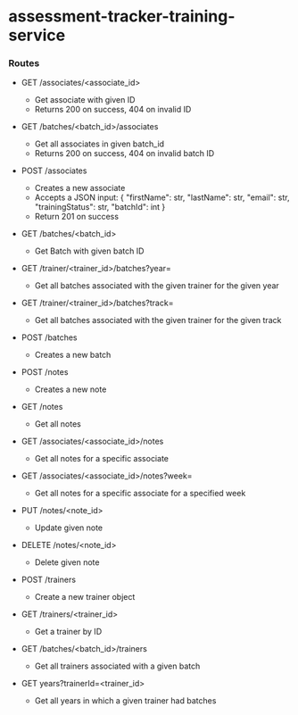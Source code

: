 # assessment-tracker-training-service

### Routes
- GET /associates/<associate_id>
  - Get associate with given ID
  - Returns 200 on success, 404 on invalid ID
- GET /batches/<batch_id>/associates
  - Get all associates in given batch_id
  - Returns 200 on success, 404 on invalid batch ID
- POST /associates
  - Creates a new associate 
  -   Accepts a JSON input:
      {
          "firstName": str,
          "lastName": str,
          "email": str,
          "trainingStatus": str,
          "batchId": int
      }
  - Return 201 on success
- GET /batches/<batch_id>
    - Get Batch with given batch ID
- GET /trainer/<trainer_id>/batches?year=<year>
    - Get all batches associated with the given trainer for the given year
- GET /trainer/<trainer_id>/batches?track=<track>
    - Get all batches associated with the given trainer for the given track
- POST /batches
    - Creates a new batch
    
- POST /notes
    - Creates a new note
- GET /notes
    - Get all notes
- GET /associates/<associate_id>/notes
    - Get all notes for a specific associate
- GET /associates/<associate_id>/notes?week=<week>
    - Get all notes for a specific associate for a specified week
- PUT /notes/<note_id>
    - Update given note
- DELETE /notes/<note_id>
    - Delete given note
- POST /trainers
    - Create a new trainer object
- GET /trainers/<trainer_id>
    - Get a trainer by ID
- GET /batches/<batch_id>/trainers
    - Get all trainers associated with a given batch
- GET years?trainerId=<trainer_id>
    - Get all years in which a given trainer had batches